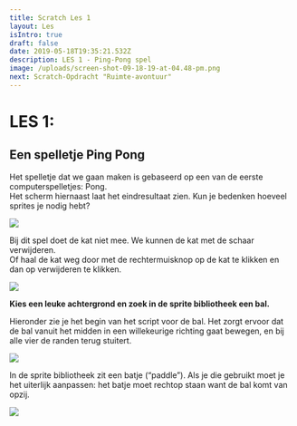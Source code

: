```yaml
---
title: Scratch Les 1
layout: Les
isIntro: true
draft: false
date: 2019-05-18T19:35:21.532Z
description: LES 1 - Ping-Pong spel
image: /uploads/screen-shot-09-18-19-at-04.48-pm.png
next: Scratch-Opdracht "Ruimte-avontuur"
---
```

# **LES 1:**

## **Een spelletje Ping Pong**

Het spelletje dat we gaan maken is gebaseerd op een van de eerste computerspelletjes: Pong. \
Het scherm hiernaast laat het eindresultaat zien. Kun je bedenken hoeveel sprites je nodig hebt?  

![](/uploads/screen-shot-09-18-19-at-04.48-pm.png)

Bij dit spel doet de kat niet mee. We kunnen de kat met de schaar verwijderen. \
Of haal de kat weg door met de rechtermuisknop op de kat te klikken en dan op verwijderen te klikken.

![](/uploads/screen-shot-09-18-19-at-04.39-pm.png)

**Kies een leuke achtergrond en zoek in de sprite bibliotheek een bal.** 

Hieronder zie je het begin van het script voor de bal. Het zorgt ervoor dat de bal vanuit het midden in een willekeurige richting gaat bewegen, en bij alle vier de randen terug stuitert. 

![](/uploads/bal-codes.png)

In de sprite bibliotheek zit een batje (“paddle”). Als je die gebruikt moet je het uiterlijk aanpassen: het batje moet rechtop staan want de bal komt van opzij. 

![](/uploads/badje.jpg)

